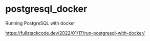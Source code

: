 # postgresql_docker
Running PostgreSQL with docker

https://fullstackcode.dev/2022/01/17/run-postgresql-with-docker/

